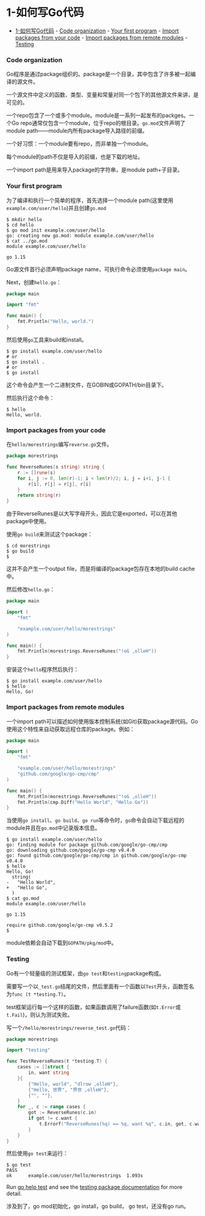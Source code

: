 # 1-如何写Go代码

- [1-如何写Go代码](#1-如何写go代码)
         - [Code organization](#code-organization)
         - [Your first program](#your-first-program)
         - [Import packages from your code](#import-packages-from-your-code)
         - [Import packages from remote modules](#import-packages-from-remote-modules)
         - [Testing](#testing)
         
### Code organization



Go程序是通过package组织的。package是一个目录，其中包含了许多被一起编译的源文件。

一个源文件中定义的函数、类型、变量和常量对同一个包下的其他源文件来讲，是可见的。



一个repo包含了一个或多个module。module是一系列一起发布的packges。一个Go repo通常仅包含一个module，位于repo的根目录。`go.mod`文件声明了module path——module内所有package导入路径的前缀。



一个好习惯：一个module要有repo，而非单独一个module。

每个module的path不仅是导入的前缀，也是下载的地址。

一个import path是用来导入package的字符串，是module path+子目录。

###  Your first program

为了编译和执行一个简单的程序，首先选择一个module path(这里使用`example.com/user/hello`)并且创建`go.mod`

```shell
$ mkdir hello
$ cd hello
$ go mod init example.com/user/hello
go: creating new go.mod: module example.com/user/hello
$ cat ../go.mod
module example.com/user/hello

go 1.15

```

Go源文件首行必须声明package name，可执行命令必须使用`package main`。

Next，创建`hello.go`：

```go
package main

import "fmt"

func main() {
	fmt.Println("Hello, world.")
}
```

然后使用`go`工具来build和install。

```shell
$ go install example.com/user/hello
# or
$ go install .
# or
$ go install
```

这个命令会产生一个二进制文件，在GOBIN或GOPATH/bin目录下。

然后执行这个命令：

```shell
$ hello
Hello, world.
```



### Import packages from your code

在`hello/morestrings`编写`reverse.go`文件。

```go
package morestrings

func ReverseRunes(s string) string {
	r := []rune(s)
	for i, j := 0, len(r)-1; i < len(r)/2; i, j = i+1, j-1 {
		r[i], r[j] = r[j], r[i]
	}
	return string(r)
}
```

由于ReverseRunes是以大写字母开头，因此它是exported，可以在其他package中使用。

使用`go build`来测试这个package：

```shell
$ cd morestrings
$ go build
$
```

这并不会产生一个output file，而是将编译的package包存在本地的build cache中。

然后修改`hello.go`：

```go
package main

import (
	"fmt"

	"example.com/user/hello/morestrings"
)

func main() {
	fmt.Println(morestrings.ReverseRunes("!oG ,olleH"))
}
```

安装这个`hello`程序然后执行：

```shell
$ go install example.com/user/hello
$ hello
Hello, Go!
```



### Import packages from remote modules

一个import path可以描述如何使用版本控制系统(如Git)获取package源代码。Go使用这个特性来自动获取远程仓库的package。例如：

```go
package main

import (
	"fmt"

	"example.com/user/hello/morestrings"
	"github.com/google/go-cmp/cmp"
)

func main() {
	fmt.Println(morestrings.ReverseRunes("!oG ,olleH"))
	fmt.Println(cmp.Diff("Hello World", "Hello Go"))
}
```

当使用`go install`、`go build`、`go run`等命令时，`go`命令会自动下载远程的module并且在`go.mod`中记录版本信息。

```shell
$ go install example.com/user/hello
go: finding module for package github.com/google/go-cmp/cmp
go: downloading github.com/google/go-cmp v0.4.0
go: found github.com/google/go-cmp/cmp in github.com/google/go-cmp v0.4.0
$ hello
Hello, Go!
  string(
- 	"Hello World",
+ 	"Hello Go",
  )
$ cat go.mod
module example.com/user/hello

go 1.15

require github.com/google/go-cmp v0.5.2
$
```

module依赖会自动下载到`GOPATH/pkg/mod`中。

### Testing

Go有一个轻量级的测试框架，由`go test`和`testing`package构成。

需要写一个以`_test.go`结尾的文件，然后里面有一个函数以`Test`开头，函数签名为`func (t *testing.T)`。

test框架运行每一个这样的函数，如果函数调用了failure函数(如`t.Error`或`t.Fail`)，则认为测试失败。

写一个`/hello/morestrings/reverse_test.go`代码：

```go
package morestrings

import "testing"

func TestReverseRunes(t *testing.T) {
	cases := []struct {
		in, want string
	}{
		{"Hello, world", "dlrow ,olleH"},
		{"Hello, 世界", "界世 ,olleH"},
		{"", ""},
	}
	for _, c := range cases {
		got := ReverseRunes(c.in)
		if got != c.want {
			t.Errorf("ReverseRunes(%q) == %q, want %q", c.in, got, c.want)
		}
	}
}
```

然后使用`go test`来运行：

```shell
$ go test
PASS
ok  	example.com/user/hello/morestrings	1.093s
```

Run [go help test](https://golang.org/cmd/go/#hdr-Test_packages) and see the [testing package documentation](https://golang.org/pkg/testing/) for more detail.



涉及到了，go mod初始化，go install，go build， go test，还没有go run。
